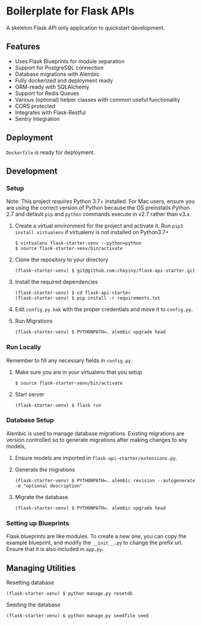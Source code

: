 # Boilerplate for Flask APIs
A skeleton Flask API only application to quickstart development.

## Features
- Uses Flask Blueprints for module separation
- Support for PostgreSQL connection
- Database migrations with Alembic
- Fully dockerized and deployment ready
- ORM-ready with SQLAlchemy
- Support for Redis Queues
- Various (optional) helper classes with common useful functionality
- CORS protected
- Integrates with Flask-Restful
- Sentry Integration

## Deployment
`Dockerfile` is ready for deployment.

## Development
### Setup

Note: This project *requires* Python 3.7+ installed. For Mac users, ensure you are using the correct version of Python because the OS preinstalls Python 2.7 and default `pip` and `python` commands execute in v2.7 rather than v3.x.

1. Create a virtual environment for the project and activate it. Run `pip3 install virtualenv` if virtualenv is not installed on Python3.7+
    ```
    $ virtualenv flask-starter-venv --python=python
    $ source flask-starter-venv/bin/activate
    ```

3. Clone the repository to your directory
    ```
    (flask-starter-venv) $ git@github.com:choyiny/flask-api-starter.git
    ```

4. Install the required dependencies
    ```
    (flask-starter-venv) $ cd flask-api-starter
    (flask-starter-venv) $ pip install -r requirements.txt
    ```

5. Edit `config.py.bak` with the proper credentials and move it to `config.py`.
6. Run Migrations
    ```
    (flask-starter-venv) $ PYTHONPATH=. alembic upgrade head
    ```
    
### Run Locally
Remember to fill any necessary fields in `config.py`.
1. Make sure you are in your virtualenv that you setup
    ```
    $ source flask-starter-venv/bin/activate
    ```
2. Start server
    ```
    (flask-starter-venv) $ flask run
    ```

### Database Setup
Alembic is used to manage database migrations. Existing migrations are version controlled so to generate migrations after making changes to any models,
 
1. Ensure models are imported in `flask-api-starter/extensions.py`.
2. Generate the migrations
    ```
    (flask-starter-venv) $ PYTHONPATH=. alembic revision --autogenerate -m "optional description"
    ```

3. Migrate the database.
    ```
    (flask-starter-venv) $ PYTHONPATH=. alembic upgrade head
    ```

### Setting up Blueprints
Flask blueprints are like modules. To create a new one, you can copy the example blueprint, and modify the `__init__.py`
to change the prefix url. Ensure that it is also included in `app.py`.

    
## Managing Utilities
Resetting database
```
(flask-starter-venv) $ python manage.py resetdb
```
Seeding the database
```
(flask-starter-venv) $ python manage.py seedfile seed
```